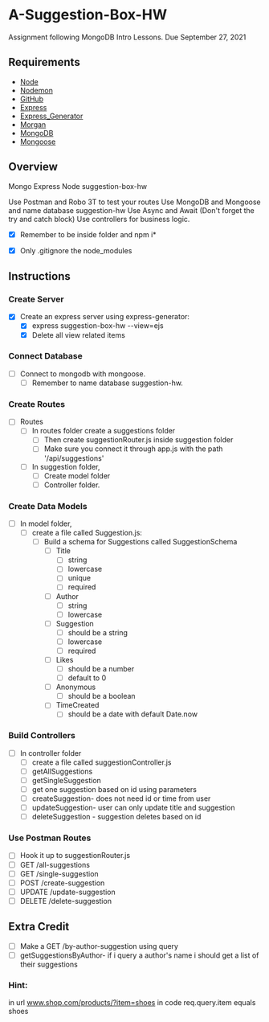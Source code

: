 # A-Suggestion-Box-HW

Assignment following MongoDB Intro Lessons. Due September 27, 2021

## Requirements

* [Node](https://nodejs.org/en/download/)
* [Nodemon](https://www.npmjs.com/package/nodemon)
* [GitHub](https://www.github.com)
* [Express](https://expressjs.com/)
* [Express_Generator](https://www.npmjs.com/package/express-generator/)
* [Morgan](https://www.npmjs.com/package/morgan)
* [MongoDB](https://docs.mongodb.com/manual/tutorial/install-mongodb-on-os-x/)
* [Mongoose](https://mongoosejs.com/)


## Overview
Mongo Express Node suggestion-box-hw

Use Postman and Robo 3T to test your routes
Use MongoDB and Mongoose and name database suggestion-hw
Use Async and Await (Don't forget the try and catch block)
Use controllers for business logic.
- [x] Remember to be inside folder and npm i*
- [x] Only .gitignore the node_modules



## Instructions

### Create Server
- [x] Create an express server using express-generator: 
  - [x] express suggestion-box-hw --view=ejs
  - [x] Delete all view related items

### Connect Database
- [ ] Connect to mongodb with mongoose. 
  - [ ] Remember to name database suggestion-hw.
  
### Create Routes
- [ ] Routes
  - [ ] In routes folder create a suggestions folder
    - [ ] Then create suggestionRouter.js inside suggestion folder
    - [ ] Make sure you connect it through app.js with the path '/api/suggestions'
  - [ ] In suggestion folder, 
    - [ ] Create model folder
    - [ ] Controller folder.

### Create Data Models
- [ ] In model folder, 
  - [ ] create a file called Suggestion.js: 
    - [ ] Build a schema for Suggestions called SuggestionSchema
      - [ ] Title 
        - [ ] string
        - [ ] lowercase
        - [ ] unique
        - [ ] required
      - [ ] Author
        - [ ] string
        - [ ] lowercase
      - [ ] Suggestion
        - [ ] should be a string
        - [ ] lowercase
        - [ ] required
      - [ ] Likes
        - [ ] should be a number
        - [ ] default to 0
      - [ ] Anonymous
        - [ ] should be a boolean
      - [ ] TimeCreated
        - [ ] should be a date with default Date.now

### Build Controllers
- [ ] In controller folder
  - [ ] create a file called suggestionController.js
  - [ ] getAllSuggestions
  - [ ] getSingleSuggestion
  - [ ] get one suggestion based on id using parameters
  - [ ] createSuggestion- does not need id or time from user
  - [ ] updateSuggestion- user can only update title and suggestion
  - [ ] deleteSuggestion - suggestion deletes based on id

### Use Postman Routes
- [ ] Hook it up to suggestionRouter.js
- [ ] GET /all-suggestions
- [ ] GET /single-suggestion
- [ ] POST /create-suggestion
- [ ] UPDATE /update-suggestion
- [ ] DELETE /delete-suggestion

## Extra Credit
- [ ] Make a GET /by-author-suggestion using query
- [ ] getSuggestionsByAuthor- if i query a author's name i should get a list of their suggestions

### Hint:
in url www.shop.com/products/?item=shoes
in code req.query.item equals shoes